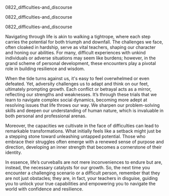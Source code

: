 
0822_difficulties-and_discourse


0822_difficulties-and_discourse


0822_difficulties-and_discourse

Navigating through life is akin to walking a tightrope, where each step carries the potential for both triumph and downfall. The challenges we face, often cloaked in hardship, serve as vital teachers, shaping our character and honing our abilities. For many, difficult experiences with unkind individuals or adverse situations may seem like burdens; however, in the grand scheme of personal development, these encounters play a pivotal role in building resilience and wisdom.

When the tide turns against us, it's easy to feel overwhelmed or even defeated. Yet, adversity challenges us to adapt and think on our feet, ultimately prompting growth. Each conflict or betrayal acts as a mirror, reflecting our strengths and weaknesses. It’s through these trials that we learn to navigate complex social dynamics, becoming more adept at resolving issues that life throws our way. We sharpen our problem-solving skills and deepen our understanding of human nature, which is invaluable in both personal and professional arenas.

Moreover, the capacities we cultivate in the face of difficulties can lead to remarkable transformations. What initially feels like a setback might just be a stepping stone toward unleashing untapped potential. Those who embrace their struggles often emerge with a renewed sense of purpose and direction, developing an inner strength that becomes a cornerstone of their identity.

In essence, life’s curveballs are not mere inconveniences to endure but are, instead, the necessary catalysts for our growth. So, the next time you encounter a challenging scenario or a difficult person, remember that they are not just obstacles; they are, in fact, your teachers in disguise, guiding you to unlock your true capabilities and empowering you to navigate the world with confidence and resilience.